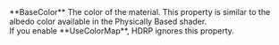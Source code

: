 <tr>
<td>**BaseColor**</td>
<td>The color of the material. This property is similar to the albedo color available in the Physically Based shader.<br/>If you enable **UseColorMap**, HDRP ignores this property.</td>
</tr>